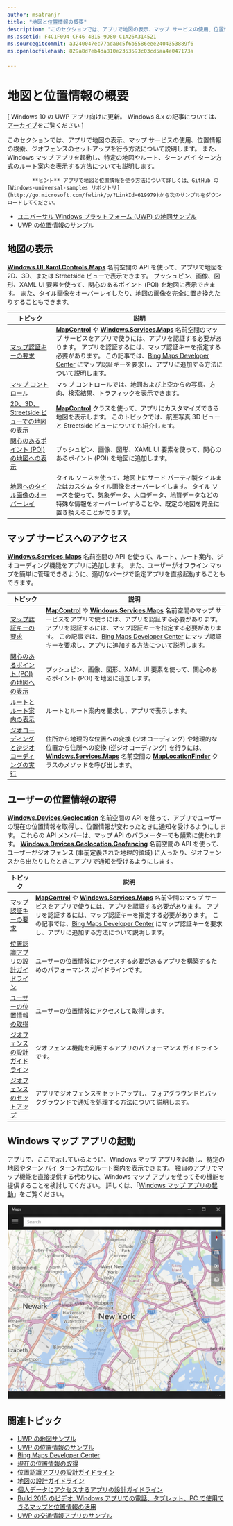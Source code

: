 ```yaml
---
author: msatranjr
title: "地図と位置情報の概要"
description: "このセクションでは、アプリで地図の表示、マップ サービスの使用、位置情報の検索、ジオフェンスのセットアップを行う方法について説明します。 また、Windows マップ アプリを起動し、特定の地図やルート、ターン バイ ターン方式のルート案内を表示する方法についても説明します。"
ms.assetid: F4C1F094-CF46-4B15-9D80-C1A26A314521
ms.sourcegitcommit: a3240047ec77ada0c5f6b5586eee2404353889f6
ms.openlocfilehash: 829a8d7eb4da810e2353593c03cd5aa4e047173a

---
```


# 地図と位置情報の概要


\[ Windows 10 の UWP アプリ向けに更新。 Windows 8.x の記事については、[アーカイブ](http://go.microsoft.com/fwlink/p/?linkid=619132)をご覧ください \]


このセクションでは、アプリで地図の表示、マップ サービスの使用、位置情報の検索、ジオフェンスのセットアップを行う方法について説明します。 また、Windows マップ アプリを起動し、特定の地図やルート、ターン バイ ターン方式のルート案内を表示する方法についても説明します。

> 
            **ヒント** アプリで地図と位置情報を使う方法について詳しくは、GitHub の [Windows-universal-samples リポジトリ](http://go.microsoft.com/fwlink/p/?LinkId=619979)から次のサンプルをダウンロードしてください。
-   [ユニバーサル Windows プラットフォーム (UWP) の地図サンプル](http://go.microsoft.com/fwlink/p/?LinkId=619977)
-   [UWP の位置情報のサンプル](http://go.microsoft.com/fwlink/p/?linkid=533278)

 

## 地図の表示


[**Windows.UI.Xaml.Controls.Maps**](https://msdn.microsoft.com/library/windows/apps/dn610751) 名前空間の API を使って、アプリで地図を 2D、3D、または Streetside ビューで表示できます。 プッシュピン、画像、図形、XAML UI 要素を使って、関心のあるポイント (POI) を地図に表示できます。 また、タイル画像をオーバーレイしたり、地図の画像を完全に置き換えたりすることもできます。

| トピック | 説明 |
|-------|-------------|
| [マップ認証キーの要求](authentication-key.md) | [**MapControl**](https://msdn.microsoft.com/library/windows/apps/dn637004) や [**Windows.Services.Maps**](https://msdn.microsoft.com/library/windows/apps/dn636979) 名前空間のマップ サービスをアプリで使うには、アプリを認証する必要があります。 アプリを認証するには、マップ認証キーを指定する必要があります。 この記事では、[Bing Maps Developer Center](https://www.bingmapsportal.com/) にマップ認証キーを要求し、アプリに追加する方法について説明します。 |
| [マップ コントロール](controls-map.md) | マップ コントロールでは、地図および上空からの写真、方向、検索結果、トラフィックを表示できます。 |
| [2D、3D、Streetside ビューでの地図の表示](display-maps.md) | [**MapControl**](https://msdn.microsoft.com/library/windows/apps/dn637004) クラスを使って、アプリにカスタマイズできる地図を表示します。 このトピックでは、航空写真 3D ビューと Streetside ビューについても紹介します。 |
| [関心のあるポイント (POI) の地図への表示](display-poi.md) | プッシュピン、画像、図形、XAML UI 要素を使って、関心のあるポイント (POI) を地図に追加します。 |
| [地図へのタイル画像のオーバーレイ](overlay-tiled-images.md) | タイル ソースを使って、地図上にサード パーティ製タイルまたはカスタム タイル画像をオーバーレイします。 タイル ソースを使って、気象データ、人口データ、地質データなどの特殊な情報をオーバーレイすることや、既定の地図を完全に置き換えることができます。 |



## マップ サービスへのアクセス

[**Windows.Services.Maps**](https://msdn.microsoft.com/library/windows/apps/dn636979) 名前空間の API を使って、ルート、ルート案内、ジオコーディング機能をアプリに追加します。 また、ユーザーがオフライン マップを簡単に管理できるように、適切なページで設定アプリを直接起動することもできます。

| トピック | 説明 |
|-----------------------------------------------------------|-----------------------------------------------------------------------------------------------------------------------------------------------------------------------------------------------------------------------------------------------------------------------------------------------------------------------------------------------|
| [マップ認証キーの要求](authentication-key.md) | [**MapControl**](https://msdn.microsoft.com/library/windows/apps/dn637004) や [**Windows.Services.Maps**](https://msdn.microsoft.com/library/windows/apps/dn636979) 名前空間のマップ サービスをアプリで使うには、アプリを認証する必要があります。 アプリを認証するには、マップ認証キーを指定する必要があります。 この記事では、[Bing Maps Developer Center](https://www.bingmapsportal.com/) にマップ認証キーを要求し、アプリに追加する方法について説明します。 |
| [関心のあるポイント (POI) の地図への表示](display-poi.md) | プッシュピン、画像、図形、XAML UI 要素を使って、関心のあるポイント (POI) を地図に追加します。 |
| [ルートとルート案内の表示](routes-and-directions.md) | ルートとルート案内を要求し、アプリで表示します。 |
| [ジオコーディングと逆ジオコーディングの実行](geocoding.md) | 住所から地理的な位置への変換 (ジオコーディング) や地理的な位置から住所への変換 (逆ジオコーディング) を行うには、[**Windows.Services.Maps**](https://msdn.microsoft.com/library/windows/apps/dn636979) 名前空間の [**MapLocationFinder**](https://msdn.microsoft.com/library/windows/apps/dn627550) クラスのメソッドを呼び出します。 |


## ユーザーの位置情報の取得

[**Windows.Devices.Geolocation**](https://msdn.microsoft.com/library/windows/apps/br225603) 名前空間の API を使って、アプリでユーザーの現在の位置情報を取得し、位置情報が変わったときに通知を受けるようにします。 これらの API メンバーは、マップ API のパラメーターでも頻繁に使われます。 [**Windows.Devices.Geolocation.Geofencing**](https://msdn.microsoft.com/library/windows/apps/dn263744) 名前空間の API を使って、ユーザーがジオフェンス (事前定義された地理的領域) に入ったり、ジオフェンスから出たりしたときにアプリで通知を受けるようにします。

| トピック | 説明 |
|-------------------------------------------------------------------|---------------------------------------------------------------------------------------------------------------------------------------------------------------------------------------------------------------------------------------------------------------------------------------------------------------------------------------------------------------------------------------------------------------------------------------------------------------------------------------|
| [マップ認証キーの要求](authentication-key.md) | [**MapControl**](https://msdn.microsoft.com/library/windows/apps/dn637004) や [**Windows.Services.Maps**](https://msdn.microsoft.com/library/windows/apps/dn636979) 名前空間のマップ サービスをアプリで使うには、アプリを認証する必要があります。 アプリを認証するには、マップ認証キーを指定する必要があります。 この記事では、[Bing Maps Developer Center](https://www.bingmapsportal.com/) にマップ認証キーを要求し、アプリに追加する方法について説明します。 |
| [位置認識アプリの設計ガイドライン](guidelines-and-checklist-for-detecting-location.md) | ユーザーの位置情報にアクセスする必要があるアプリを構築するためのパフォーマンス ガイドラインです。 |
| [ユーザーの位置情報の取得](get-location.md) | ユーザーの位置情報にアクセスして取得します。 |
| [ジオフェンスの設計ガイドライン](guidelines-for-geofencing.md) | ジオフェンス機能を利用するアプリのパフォーマンス ガイドラインです。 |
| [ジオフェンスのセットアップ](set-up-a-geofence.md) | アプリでジオフェンスをセットアップし、フォアグラウンドとバックグラウンドで通知を処理する方法について説明します。 |

## Windows マップ アプリの起動

アプリで、ここで示しているように、Windows マップ アプリを起動し、特定の地図やターン バイ ターン方式のルート案内を表示できます。 独自のアプリでマップ機能を直接提供する代わりに、Windows マップ アプリを使ってその機能を提供することを検討してください。 詳しくは、「[Windows マップ アプリの起動](https://msdn.microsoft.com/library/windows/apps/mt228341)」をご覧ください。

![Windows マップ アプリの例。](images/mapnyc.png)

## 関連トピック

* [UWP の地図サンプル](http://go.microsoft.com/fwlink/p/?LinkId=619977)
* [UWP の位置情報のサンプル](http://go.microsoft.com/fwlink/p/?linkid=533278)
* [Bing Maps Developer Center](https://www.bingmapsportal.com/)
* [現在の位置情報の取得](get-location.md)
* [位置認識アプリの設計ガイドライン](guidelines-and-checklist-for-detecting-location.md)
* [地図の設計ガイドライン](controls-map.md)
* [個人データにアクセスするアプリの設計ガイドライン](https://msdn.microsoft.com/library/windows/apps/hh768223)
* [Build 2015 のビデオ: Windows アプリでの電話、タブレット、PC で使用できるマップと位置情報の活用](https://channel9.msdn.com/Events/Build/2015/2-757)
* [UWP の交通情報アプリのサンプル](http://go.microsoft.com/fwlink/p/?LinkId=619982)






<!--HONumber=Jun16_HO5-->


